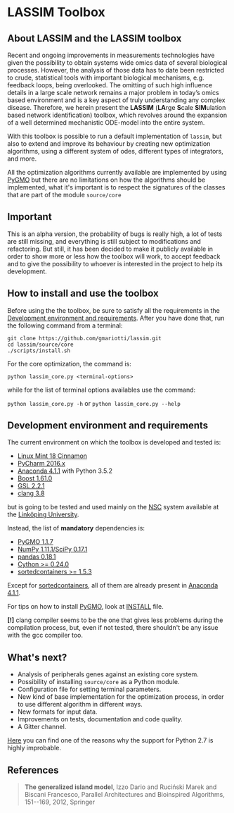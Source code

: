 LASSIM Toolbox
==============

About LASSIM and the LASSIM toolbox
-----------------------------------

Recent and ongoing improvements in measurements technologies have given the possibility 
to obtain systems wide omics data of several biological processes. However, the analysis of 
those data has to date been restricted to crude, statistical tools with important biological 
mechanisms, e.g. feedback loops, being overlooked. The omitting of such high influence details 
in a large scale network remains a major problem in today’s omics based environment and is a 
key aspect of truly understanding any complex disease. Therefore, we herein present the 
**LASSIM** (**LA**rge **S**cale **SIM**ulation based network identification) toolbox, which revolves around the 
expansion of a well determined mechanistic ODE-model into the entire system.

With this toolbox is possible to run a default implementation of `lassim`, but also to
extend and improve its behaviour by creating new optimization algorithms, using a different 
system of odes, different types of integrators, and more.

All the optimization algorithms currently available are implemented by using [PyGMO](http://esa.github.io/pygmo/index.html) but there 
are no limitations on how the algorithms should be implemented, what it's important is to respect
the signatures of the classes that are part of the module `source/core`

Important 
---------

This is an alpha version, the probability of bugs is really high, a lot of tests are still missing, and 
everything is still subject to modifications and refactoring. But still, it has been decided to make it
publicly available in order to show more or less how the toolbox will work, to accept feedback and
to give the possibility to whoever is interested in the project to help its development.

How to install and use the toolbox
----------------------------------
Before using the the toolbox, be sure to satisfy all the requirements in the [Development environment and requirements](#development-environment-and-requirements). After you have done that, run the following command from a terminal:
```
git clone https://github.com/gmariotti/lassim.git
cd lassim/source/core
./scripts/install.sh
```

For the core optimization, the command is:
```
python lassim_core.py <terminal-options>
```
while for the list of terminal options availables use the command:

`python lassim_core.py -h` or `python lassim_core.py --help`

Development environment and requirements
----------------------------------------
The current environment on which the toolbox is developed and tested is:

- [Linux Mint 18 Cinnamon](https://linuxmint.com/)
- [PyCharm 2016.x](https://www.jetbrains.com/pycharm/)
- [Anaconda 4.1.1](https://anaconda.org/) with Python 3.5.2
- [Boost 1.61.0](http://www.boost.org)
- [GSL 2.2.1](http://ftp.acc.umu.se/mirror/gnu.org/gnu/gsl/)
- [clang 3.8](http://clang.llvm.org/)

but is going to be tested and used mainly on the [NSC](https://www.nsc.liu.se) system available at the [Linköping University](http://liu.se/?l=en).

Instead, the list of **mandatory** dependencies is:

- [PyGMO 1.1.7](http://esa.github.io/pygmo/index.html)
- [NumPy 1.11.1/SciPy 0.17.1](http://www.scipy.org/)
- [pandas 0.18.1](http://pandas.pydata.org/)
- [Cython >= 0.24.0](http://cython.org/)
- [sortedcontainers >= 1.5.3](http://www.grantjenks.com/docs/sortedcontainers/)

Except for [sortedcontainers](http://www.grantjenks.com/docs/sortedcontainers/), all of them are already present in [Anaconda 4.1.1](https://anaconda.org/).

For tips on how to install [PyGMO](http://esa.github.io/pygmo/index.html), look at [INSTALL](INSTALL.md) file.

**[!]** clang compiler seems to be the one that gives less problems during the compilation process, 
but, even if not tested, there shouldn't be any issue with the gcc compiler too.

What's next?
------------

- Analysis of peripherals genes against an existing core system.
- Possibility of installing `source/core` as a Python module.
- Configuration file for setting terminal parameters.
- New kind of base implementation for the optimization process, in order to use different algorithm 
in different ways.
- New formats for input data.
- Improvements on tests, documentation and code quality.
- A Gitter channel.

[Here](https://python3statement.github.io/) you can find one of the reasons why the support for Python 2.7 is highly improbable.

References
----------
> **The generalized island model**, Izzo Dario and Ruci&#324;ski Marek and Biscani Francesco, Parallel Architectures and Bioinspired Algorithms, 151--169, 2012, Springer 